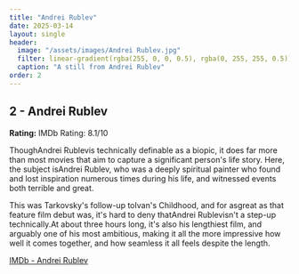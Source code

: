 ```yaml
---
title: "Andrei Rublev"
date: 2025-03-14
layout: single
header:
  image: "/assets/images/Andrei Rublev.jpg"
  filter: linear-gradient(rgba(255, 0, 0, 0.5), rgba(0, 255, 255, 0.5))
  caption: "A still from Andrei Rublev"
order: 2
---
```


## 2 - Andrei Rublev

**Rating:** IMDb Rating: 8.1/10

ThoughAndrei Rublevis technically definable as a biopic, it does far more than most movies that aim to capture a significant person's life story. Here, the subject isAndrei Rublev, who was a deeply spiritual painter who found and lost inspiration numerous times during his life, and witnessed events both terrible and great.

This was Tarkovsky's follow-up toIvan's Childhood, and for asgreat as that feature film debut was, it's hard to deny thatAndrei Rublevisn't a step-up technically.At about three hours long, it's also his lengthiest film, and arguably one of his most ambitious, making it all the more impressive how well it comes together, and how seamless it all feels despite the length.

[IMDb - Andrei Rublev](https://www.imdb.com/title/tt0060107/)
